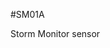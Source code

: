 <!--- AUTOgen ---> <!--- Please remove this line after manually editing --->
<!--- Created:2017-01-02T14:38:45.865248: ---> 
<!--- Author:Mlab: ---> 
<!--- AuthorEmail:email@mlab.cz: ---> 
<!--- Tags:None: ---> 
<!--- Ust:rtDescription.en]
Storm Monitor sensor

[InfoShortDescription.cs]
Detektor bouřek

[InfoLongDescription.en]


[InfoLongDescription.cs]
Čidlo blesků s odhadem vzdálenosti výbojů. 

[End]: ---> 
<!--- Name:SM01A: --->
#SM01A 
<!--- LongName --->
Storm Monitor sensor
<!--- ELongName ---> 

<!--- Lead --->

<!--- ELead ---> 


​
​
<!--- Description --->
<!--- EDescription --->
<!--- Content --->
<!--- EContent --->
            